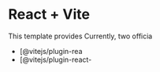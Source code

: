# React + Vite

This template provides 
Currently, two officia

- [@vitejs/plugin-rea
- [@vitejs/plugin-react-
